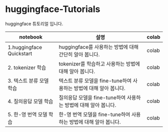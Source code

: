 # huggingface-Tutorials

huggingface 튜토리얼 입니다.

|notebook|설명|colab|
|---|---|---|
|1.huggingface Quickstart|huggingface를 사용하는 방법에 대해 간단히 알아 봅니다.|colab|
|2. tokenizer 학습|tokenizer를 학습하고 사용하는 방법에 대해 알아 봅니다.|colab|
|3. 텍스트 분류 모델 학습| 텍스트 분류 모델을 fine-tune하여 사용하는 방법에 대해 알아 봅니다.|colab|
|4. 질의응답 모델 학습| 질의응답 모델을 fine-tune하여 사용하는 방법에 대해 알아 봅니다.|colab|
|5. 한-영 번역 모델 학습| 한-영 번역 모델을 fine-tune하여 사용하는 방법에 대해 알아 봅니다.|colab|

